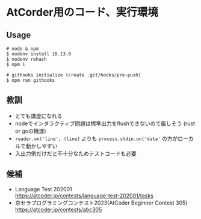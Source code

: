 # AtCorder用のコード、実行環境

## Usage

```terminal
# node & npm
$ nodenv install 18.13.0
$ nodenv rehash
$ npm i

# githooks initialize (create .git/hooks/pre-push)
$ npm run githooks
```

## 教訓

- とても謙虚になれる
- nodeでインタラクティブ問題は標準出力をflushできないので厳しそう (rust or goの機運)
- `reader.on('line', (line)` よりも `process.stdin.on('data'` の方がローカルで動かしやすい
- 入出力例だけだと不十分なためテストコードも必要

## 候補

- Language Test 202001  
https://atcoder.jp/contests/language-test-202001/tasks  
- 京セラプログラミングコンテスト2023(AtCoder Beginner Contest 305)  
https://atcoder.jp/contests/abc305
